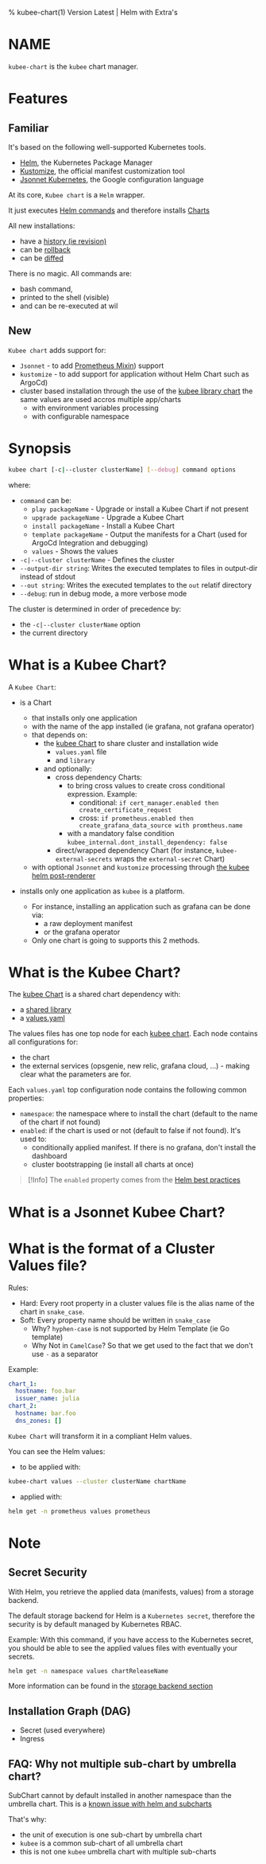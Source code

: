 % kubee-chart(1) Version Latest | Helm with Extra's
# NAME

`kubee-chart` is the `kubee` chart manager.


# Features

## Familiar

It's based on the following well-supported Kubernetes tools.
* [Helm](https://helm.sh/), the Kubernetes Package Manager
* [Kustomize](https://github.com/kubernetes-sigs/kustomize), the official manifest customization tool 
* [Jsonnet Kubernetes](https://jsonnet.org/articles/kubernetes.html), the Google configuration language

At its core, `Kubee chart` is a `Helm` wrapper.

It just executes [Helm commands](https://helm.sh/docs/helm/helm/) and therefore installs [Charts](https://helm.sh/docs/topics/charts/)

All new installations:
* have a [history (ie revision)](https://helm.sh/docs/helm/helm_history/)
* can be [rollback](https://helm.sh/docs/helm/helm_rollback/)
* can be [diffed](https://github.com/databus23/helm-diff)

There is no magic. All commands are:
* bash command, 
* printed to the shell (visible)
* and can be re-executed at wil

## New

`Kubee chart` adds support for:
* `Jsonnet` - to add [Prometheus Mixin](https://monitoring.mixins.dev/)) support
* `kustomize` - to add support for application without Helm Chart such as ArgoCd)
* cluster based installation through the use of the [kubee library chart](../../resources/charts/kubee/) the same values are used accros multiple app/charts
  * with environment variables processing
  * with configurable namespace

# Synopsis

```bash
kubee chart [-c|--cluster clusterName] [--debug] command options
```

where:
* `command` can be:
  * `play packageName`     - Upgrade or install a Kubee Chart if not present
  * `upgrade packageName`  - Upgrade a Kubee Chart
  * `install packageName`  - Install a Kubee Chart
  * `template packageName` - Output the manifests for a Chart (used for ArgoCd Integration and debugging)
  * `values` - Shows the values
* `-c|--cluster clusterName` - Defines the cluster
* `--output-dir string`: Writes the executed templates to files in output-dir instead of stdout
* `--out string`: Writes the executed templates to the `out` relatif directory
* `--debug`: run in debug mode, a more verbose mode

The cluster is determined in order of precedence by:

* the `-c|--cluster clusterName` option
* the current directory


# What is a Kubee Chart?

A `Kubee Chart`:
* is a Chart
  * that installs only one application 
  * with the name of the app installed (ie grafana, not grafana operator) 
  * that depends on:
    * the [kubee Chart](../../resources/charts/kubee/README.md) to share cluster and installation wide
      * `values.yaml` file 
      * and `library` 
    * and optionally: 
      * cross dependency Charts:
        * to bring cross values to create cross conditional expression. Example:
          * conditional: `if cert_manager.enabled then create_certificate_request`
          * cross: `if prometheus.enabled then create_grafana_data_source with promtheus.name`
        * with a mandatory false condition `kubee_internal.dont_install_dependency: false`
      * direct/wrapped dependency Chart (for instance, `kubee-external-secrets` wraps the `external-secret` Chart)
  * with optional `Jsonnet` and `kustomize` processing through [the kubee helm post-renderer](kubee-helm-post-renderer.md)
    
* installs only one application as `kubee` is a platform. 
  * For instance, installing an application such as grafana can be done via:
    * a raw deployment manifest
    * or the grafana operator
  * Only one chart is going to supports this 2 methods. 

# What is the Kubee Chart?

The [kubee Chart](../../resources/charts/kubee/README.md) is a shared chart dependency with:
* a [shared library](../../resources/charts/kubee/templates/_helpers.tpl)
* a [values.yaml](../../resources/charts/kubee/values.yaml)

The values files has one top node for each [kubee chart](#what-is-a-kubee-chart).
Each node contains all configurations for:
  * the chart 
  * the external services (opsgenie, new relic, grafana cloud, ...) - making clear what the parameters are for.

Each `values.yaml` top configuration node contains the following common properties:
  * `namespace`: the namespace where to install the chart (default to the name of the chart if not found)
  * `enabled`: if the chart is used or not (default to false if not found). It's used to:
    * conditionally applied manifest. If there is no grafana, don't install the dashboard
    * cluster bootstrapping (ie install all charts at once)

> [!Info]
> The `enabled` property comes from the [Helm best practices](https://helm.sh/docs/chart_best_practices/dependencies/#conditions-and-tags)

# What is a Jsonnet Kubee Chart?



# What is the format of a Cluster Values file?

Rules:
* Hard: Every root property in a cluster values file is the alias name of the chart in `snake_case`.
* Soft: Every property name should be written in `snake_case` 
  * Why? `hyphen-case` is not supported by Helm Template (ie Go template)
  * Why Not in `CamelCase`? So that we get used to the fact that we don't use `-` as a separator

Example:
```yaml
chart_1:
  hostname: foo.bar
  issuer_name: julia
chart_2:
  hostname: bar.foo
  dns_zones: []
```

`Kubee Chart` will transform it in a compliant Helm values.

You can see the Helm values:
* to be applied with:
```bash
kubee-chart values --cluster clusterName chartName
```
* applied with:
```bash
helm get -n prometheus values prometheus
```

# Note
## Secret Security

With Helm, you retrieve the applied data (manifests, values) from a storage backend.

The default storage backend for Helm is a `Kubernetes secret`, 
therefore the security is by default managed by Kubernetes RBAC.

Example:
With this command, if you have access to the Kubernetes secret, 
you should be able to see the applied values files with eventually your secrets.
```bash
helm get -n namespace values chartReleaseName
```

More information can be found in the [storage backend section](https://helm.sh/docs/topics/advanced/#configmap-storage-backend)


## Installation Graph (DAG)

* Secret (used everywhere)
* Ingress



## FAQ: Why not multiple sub-chart by umbrella chart?

SubChart cannot by default installed in another namespace than the umbrella chart.
This is a [known issue with helm and subcharts](https://github.com/helm/helm/issues/5358)

That's why:
* the unit of execution is one sub-chart by umbrella chart
* `kubee` is a common sub-chart of all umbrella chart
* this is not one `kubee` umbrella chart with multiple sub-charts 

